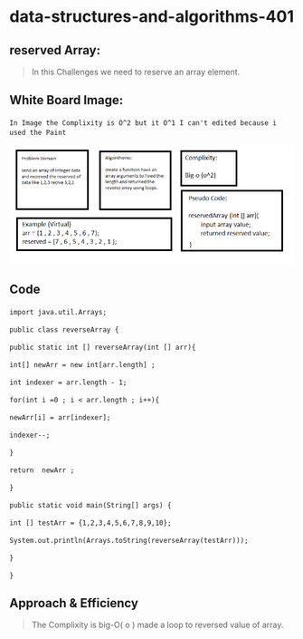 # data-structures-and-algorithms-401

## reserved Array:

>In this Challenges we need to reserve an array element.

## White Board Image:

`In Image the Complixity is O^2 but it O^1 I can't edited because i used the Paint`

![](./ReservedArrayImage.PNG)

## Code

`import java.util.Arrays;`

`public class reverseArray {`

`public static int [] reverseArray(int [] arr){`

`int[] newArr = new int[arr.length] ;`

`int indexer = arr.length - 1;`

`for(int i =0 ; i < arr.length ; i++){`

`newArr[i] = arr[indexer];`

`indexer--;`

`}`

`return  newArr ;`

`}`

`public static void main(String[] args) {`

`int [] testArr = {1,2,3,4,5,6,7,8,9,10};`

`System.out.println(Arrays.toString(reverseArray(testArr)));`

`}`

`}`


## Approach & Efficiency

>The Complixity is big-O( o ) made a loop to reversed value of array. 
        
        